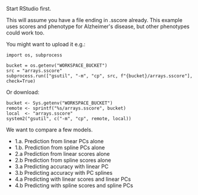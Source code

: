 Start RStudio first.

This will assume you have a file ending in .sscore already. This example uses scores and phenotype for Alzheimer's disease, but other phenotypes could work too.

You might want to upload it e.g.:
```
import os, subprocess

bucket = os.getenv("WORKSPACE_BUCKET")
src = "arrays.sscore"
subprocess.run(["gsutil", "-m", "cp", src, f"{bucket}/arrays.sscore"], check=True)
```

Or download:
```
bucket <- Sys.getenv("WORKSPACE_BUCKET")
remote <- sprintf("%s/arrays.sscore", bucket)
local  <- "arrays.sscore"
system2("gsutil", c("-m", "cp", remote, local))
```

We want to compare a few models.

- 1.a. Prediction from linear PCs alone
- 1.b. Prediction from spline PCs alone
- 2.a  Prediction from linear scores alone
- 2.b  Prediction from spline scores alone
- 3.a  Predicting accuracy with linear PC
- 3.b  Predicting accuracy with PC splines
- 4.a  Predicting with linear scores and linear PCs
- 4.b  Predicting with spline scores and spline PCs

